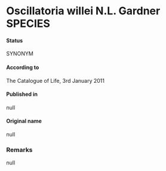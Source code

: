 Oscillatoria willei N.L. Gardner SPECIES
=======

#### Status
SYNONYM

#### According to
The Catalogue of Life, 3rd January 2011

#### Published in
null

#### Original name
null

### Remarks
null